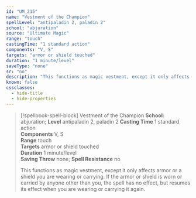```yaml
---
id: "UM_215"
name: "Vestment of the Champion"
spellLevel: "antipaladin 2, paladin 2"
school: "abjuration"
source: "Ultimate Magic"
range: "touch"
castingTime: "1 standard action"
components: "V, S"
targets: "armor or shield touched"
duration: "1 minute/level"
saveType: "none"
sr: "no"
description: "This functions as magic vestment, except it only affects armor or a shield you are wearing or carrying. If the armor or shield is worn or carried by anyone other than you, the spell has no effect, but resumes its effect when you are wearing or carrying it again."
known: false
cssclasses:
  - hide-title
  - hide-properties
---
```


> [!spellbook-spell-block] Vestment of the Champion
> **School:** abjuration; **Level** antipaladin 2, paladin 2
> **Casting Time** 1 standard action  
> **Components** V, S  
> **Range** touch  
> **Targets** armor or shield touched  
> **Duration** 1 minute/level  
> **Saving Throw** none; **Spell Resistance** no
> 
> This functions as magic vestment, except it only affects armor or a shield you are wearing or carrying. If the armor or shield is worn or carried by anyone other than you, the spell has no effect, but resumes its effect when you are wearing or carrying it again.
